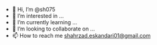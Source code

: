 - 👋 Hi, I’m @sh075
- 👀 I’m interested in ...
- 🌱 I’m currently learning ...
- 💞️ I’m looking to collaborate on ...
- 📫 How to reach me shahrzad.eskandari01@gmail.com

<!---
sh075/sh075 is a ✨ special ✨ repository because its `README.md` (this file) appears on your GitHub profile.
You can click the Preview link to take a look at your changes.
--->
